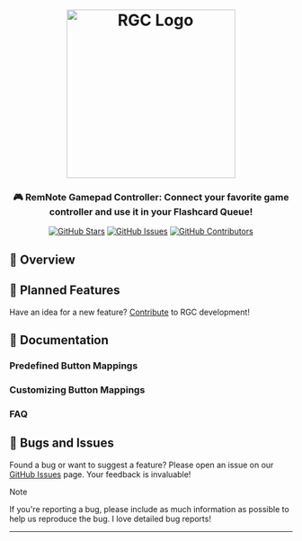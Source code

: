 <h1 align="center">
	<img src="https://raw.githubusercontent.com/coldenate/remnote-gamepad-controller/main/public/logo.svg" alt="RGC Logo" height="300px">
</h1>

<h3 align="center">
	🎮 RemNote Gamepad Controller: Connect your favorite game controller and use it in your Flashcard Queue!
</h3>

<p align="center">
	<a href="https://github.com/coldenate/remnote-gamepad-controller/stargazers"><img src="https://img.shields.io/github/stars/coldenate/remnote-gamepad-controller?colorA=363a4f&colorB=b7bdf8&style=for-the-badge" alt="GitHub Stars"></a>
	<a href="https://github.com/coldenate/remnote-gamepad-controller/issues"><img src="https://img.shields.io/github/issues/coldenate/remnote-gamepad-controller?colorA=363a4f&colorB=f5a97f&style=for-the-badge" alt="GitHub Issues"></a>
	<a href="https://github.com/coldenate/remnote-gamepad-controller/contributors"><img src="https://img.shields.io/github/contributors/coldenate/remnote-gamepad-controller?colorA=363a4f&colorB=a6da95&style=for-the-badge" alt="GitHub Contributors"></a>
</p>

<!-- <p align="center">
	<img src="https://raw.githubusercontent.com/coldenate/remnote-gamepad-controller/main/.github/remnote-preview.gif" alt="RGC in Action">
</p> -->

## 👾 Overview

## 📅 Planned Features

Have an idea for a new feature? [Contribute](CONTRIBUTING.md) to RGC development!

## 📖 Documentation

### Predefined Button Mappings

### Customizing Button Mappings

### FAQ

## 🐛 Bugs and Issues

Found a bug or want to suggest a feature? Please open an issue on our [GitHub Issues](https://github.com/coldenate/remnote-gamepad-controller/issues) page. Your feedback is invaluable!

> [!NOTE]
> If you're reporting a bug, please include as much information as possible to help us reproduce the bug. I love detailed bug reports!

---
